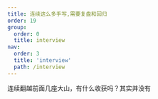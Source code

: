 ```yaml
---
title: 连续这么多手写,需要复盘和回归
order: 19
group:
  order: 0
  title: interview
nav:
  order: 3
  title: 'interview'
  path: /interview
---
```


连续翻越前面几座大山，有什么收获吗？其实并没有
